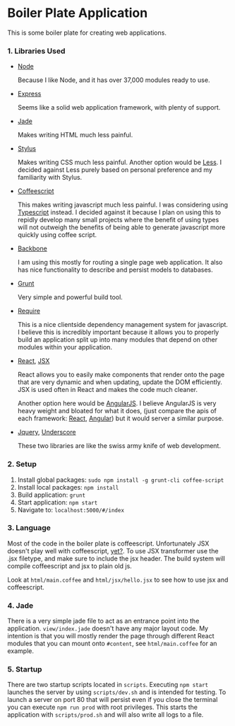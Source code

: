Boiler Plate Application
========================

This is some boiler plate for creating web applications.

### 1. Libraries Used

  + [Node](http://nodejs.org/)

    Because I like Node, and it has over 37,000 modules ready to use.

  + [Express](http://expressjs.com/)

    Seems like a solid web application framework, with plenty of support.

  + [Jade](http://jade-lang.com/)

    Makes writing HTML much less painful.

  + [Stylus](http://learnboost.github.io/stylus/)

    Makes writing CSS much less painful. Another option would be
    [Less](http://lesscss.org/). I decided against Less purely based on
    personal preference and my familiarity with Stylus.

  + [Coffeescript](http://coffeescript.org/)

    This makes writing javascript much less painful. I was considering
    using [Typescript](http://www.typescriptlang.org/) instead. I decided
    against it because I plan on using this to repidly develop many small
    projects where the benefit of using types will not outweigh the benefits
    of being able to generate javascript more quickly using coffee script.

  + [Backbone](http://backbonejs.org/)

    I am using this mostly for routing a single page web application. It also
    has nice functionality to describe and persist models to databases.

  + [Grunt](http://gruntjs.com/)

    Very simple and powerful build tool.

  + [Require](http://requirejs.org/)

    This is a nice clientside dependency management system for javascript. I
    believe this is incredibly important because it allows you to properly
    build an application split up into many modules that depend on other
    modules within your application.

  + [React](http://facebook.github.io/react/),
    [JSX](http://facebook.github.io/react/docs/syntax.html)

    React allows you to easily make components that render onto the page that
    are very dynamic and when updating, update the DOM efficiently. JSX is used
    often in React and makes the code much cleaner.

    Another option here would be [AngularJS](http://angularjs.org/). I believe
    AngularJS is very heavy weight and bloated for what it does, (just compare
    the apis of each framework:
    [React](http://facebook.github.io/react/docs/reference.html),
    [Angular](http://docs.angularjs.org/api/)) but it would server a similar
    purpose.

  + [Jquery](http://jquery.com/), [Underscore](http://underscorejs.org/)

    These two libraries are like the swiss army knife of web development.


### 2. Setup

  1. Install global packages: `sudo npm install -g grunt-cli coffee-script`
  2. Install local packages: `npm install`
  3. Build application: `grunt`
  4. Start application: `npm start`
  5. Navigate to: `localhost:5000/#/index`

### 3. Language

  Most of the code in the boiler plate is coffeescript. Unfortunately JSX
  doesn't play well with coffeescript,
  [yet?](https://github.com/facebook/react/issues/47). To use JSX transformer
  use the .jsx filetype, and make sure to include the jsx header. The build
  system will compile coffeescript and jsx to plain old js.

  Look at `html/main.coffee` and `html/jsx/hello.jsx` to see how to use jsx
  and coffeescript.

### 4. Jade

  There is a very simple jade file to act as an entrance point into the
  application. `view/index.jade` doesn't have any major layout code. My
  intention is that you will mostly render the page through different React
  modules that you can mount onto `#content`, see `html/main.coffee` for an
  example.

### 5. Startup

  There are two startup scripts located in `scripts`. Executing `npm start`
  launches the server by using `scripts/dev.sh` and is intended for testing.
  To launch a server on port 80 that will persist even if you close the
  terminal you can execute `npm run prod` with root privileges. This starts the
  application with `scripts/prod.sh` and will also write all logs to a file.